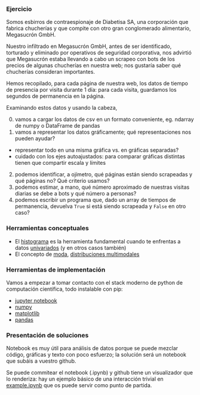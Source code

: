 ### Ejercicio

Somos esbirros de contraespionaje de Diabetisa SA, una corporación que fabrica chucherías y que compite con otro gran conglomerado alimentario, Megasucrón GmbH.

Nuestro infiltrado en Megasucrón GmbH, antes de ser identificado, torturado y eliminado por operativos de seguridad corporativa, nos advirtió que Megasucrón estaba llevando a cabo un scrapeo con bots de los precios de algunas chucherías en nuestra web; nos gustaría saber qué chucherías consideran importantes.

Hemos recopilado, para cada página de nuestra web, los datos de tiempo de presencia por visita durante 1 día: para cada visita, guardamos los segundos de permanencia en la página.

Examinando estos datos y usando la cabeza,

0. vamos a cargar los datos de csv en un formato conveniente, eg. ndarray de numpy o DataFrame de pandas
1. vamos a representar los datos gráficamente; qué representaciones nos pueden ayudar?
  * representar todo en una misma gráfica vs. en gráficas separadas?
  * cuidado con los ejes autoajustados: para comparar gráficas distintas tienen que compartir escala y límites
2. podemos identificar, a ojímetro, qué páginas están siendo scrapeadas y qué páginas no? Qué criterio usamos?
3. podemos estimar, a mano, qué número aproximado de nuestras visitas diarias se debe a bots y qué número a personas?
4. podemos escribir un programa que, dado un array de tiempos de permanencia, devuelva `True` si está siendo scrapeada y `False` en otro caso?

### Herramientas conceptuales

* El [histograma](https://en.wikipedia.org/wiki/Histogram) es la herramienta fundamental cuando te enfrentas a datos [univariados](https://en.wikipedia.org/wiki/Univariate_distribution) (y en otros casos también)
* El concepto de [moda](https://en.wikipedia.org/wiki/Mode_(statistics)), [distribuciones multimodales](https://en.wikipedia.org/wiki/Multimodal_distribution)

### Herramientas de implementación

Vamos a empezar a tomar contacto con el stack moderno de python de computación científica, todo instalable con pip:
* [jupyter notebook](https://jupyter.readthedocs.io/en/latest/install.html)
* [numpy](https://numpy.org/)
* [matplotlib](https://matplotlib.org/)
* [pandas](https://pandas.pydata.org/)

### Presentación de soluciones

Notebook es muy útil para análisis de datos porque se puede mezclar código, gráficas y texto con poco esfuerzo; la solución será un notebook que subáis a vuestro github.

Se puede commitear el notebook (.ipynb) y github tiene un visualizador que lo renderiza: hay un ejemplo básico de una interacción trivial en [example.ipynb](example.ipynb) que os puede servir como punto de partida.
